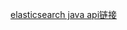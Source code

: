 
[elasticsearch	java api链接](”https://www.elastic.co/guide/en/elasticsearch/client/java-api/5.2/java-api.html“)
